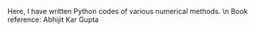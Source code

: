 Here, I have written Python codes of various numerical methods. \n Book reference: Abhijit Kar Gupta
